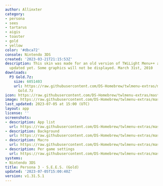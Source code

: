```yaml
---
author: Allinxter
category:
- persona
- sees
- tartarus
- aigis
- toaster
- gold
- yellow
color: '#dbca72'
console: Nintendo 3DS
created: '2023-03-21T21:15:53Z'
description: This skin was made for an old version of TWiLight Menu++ and hasn't been
  updated yet. Some graphics will not be displayed. March 31st, 2010
downloads:
  P3 Gold.7z:
    size: 6051403
    url: https://raw.githubusercontent.com/DS-Homebrew/twlmenu-extras/master/_nds/TWiLightMenu/3dsmenu/themes/P3
      Gold.7z
icon: https://raw.githubusercontent.com/DS-Homebrew/twlmenu-extras/master/_nds/TWiLightMenu/3dsmenu/themes/meta/P3%20Gold/icon.png
image: https://raw.githubusercontent.com/DS-Homebrew/twlmenu-extras/master/_nds/TWiLightMenu/3dsmenu/themes/meta/P3%20Gold/icon.png
last_updated: 2023-07-05 at 15:00 (UTC)
layout: app
license: ''
screenshots:
- description: App list
  url: https://raw.githubusercontent.com/DS-Homebrew/twlmenu-extras/master/_nds/TWiLightMenu/3dsmenu/themes/meta/P3%20Gold/screenshots/app-list.png
- description: Background
  url: https://raw.githubusercontent.com/DS-Homebrew/twlmenu-extras/master/_nds/TWiLightMenu/3dsmenu/themes/meta/P3%20Gold/screenshots/background.png
- description: Macro
  url: https://raw.githubusercontent.com/DS-Homebrew/twlmenu-extras/master/_nds/TWiLightMenu/3dsmenu/themes/meta/P3%20Gold/screenshots/macro.png
- description: Per game settings
  url: https://raw.githubusercontent.com/DS-Homebrew/twlmenu-extras/master/_nds/TWiLightMenu/3dsmenu/themes/meta/P3%20Gold/screenshots/per-game-settings.png
systems:
- Nintendo 3DS
title: Persona 3 - S.E.E.S. (Gold)
updated: '2023-07-05T15:00:40Z'
version: v1.31.5.1
---
```


